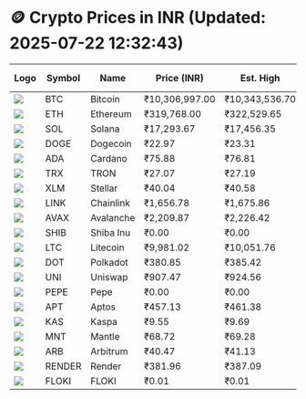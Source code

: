 # 🪙 Crypto Prices in INR (Updated: 2025-07-22 12:32:43)

| Logo | Symbol | Name       | Price (INR) | Est. High | Est. Low | Gross Profit | Fees | Net Profit | ROI % |
|------|--------|------------|-------------|-----------|----------|---------------|------|-------------|--------|
| ![](https://coin-images.coingecko.com/coins/images/1/large/bitcoin.png?1696501400) | BTC    | Bitcoin    | ₹10,306,997.00 | ₹10,343,536.70 | ₹10,270,457.30 | ₹711.55 | ₹200.00 | ₹511.55 | 0.51% |
| ![](https://coin-images.coingecko.com/coins/images/279/large/ethereum.png?1696501628) | ETH    | Ethereum   | ₹319,768.00 | ₹322,529.65 | ₹317,006.35 | ₹1,742.33 | ₹200.00 | ₹1,542.33 | 1.54% |
| ![](https://coin-images.coingecko.com/coins/images/4128/large/solana.png?1718769756) | SOL    | Solana     | ₹17,293.67 | ₹17,456.35 | ₹17,130.99 | ₹1,899.24 | ₹200.00 | ₹1,699.24 | 1.70% |
| ![](https://coin-images.coingecko.com/coins/images/5/large/dogecoin.png?1696501409) | DOGE   | Dogecoin   | ₹22.97 | ₹23.31 | ₹22.63 | ₹3,009.35 | ₹200.00 | ₹2,809.35 | 2.81% |
| ![](https://coin-images.coingecko.com/coins/images/975/large/cardano.png?1696502090) | ADA    | Cardano    | ₹75.88 | ₹76.81 | ₹74.95 | ₹2,485.71 | ₹200.00 | ₹2,285.71 | 2.29% |
| ![](https://coin-images.coingecko.com/coins/images/1094/large/tron-logo.png?1696502193) | TRX    | TRON       | ₹27.07 | ₹27.19 | ₹26.95 | ₹890.54 | ₹200.00 | ₹690.54 | 0.69% |
| ![](https://coin-images.coingecko.com/coins/images/100/large/fmpFRHHQ_400x400.jpg?1735231350) | XLM    | Stellar    | ₹40.04 | ₹40.58 | ₹39.50 | ₹2,718.78 | ₹200.00 | ₹2,518.78 | 2.52% |
| ![](https://coin-images.coingecko.com/coins/images/877/large/chainlink-new-logo.png?1696502009) | LINK   | Chainlink  | ₹1,656.78 | ₹1,675.86 | ₹1,637.70 | ₹2,330.47 | ₹200.00 | ₹2,130.47 | 2.13% |
| ![](https://coin-images.coingecko.com/coins/images/12559/large/Avalanche_Circle_RedWhite_Trans.png?1696512369) | AVAX   | Avalanche  | ₹2,209.87 | ₹2,226.42 | ₹2,193.32 | ₹1,508.81 | ₹200.00 | ₹1,308.81 | 1.31% |
| ![](https://coin-images.coingecko.com/coins/images/11939/large/shiba.png?1696511800) | SHIB   | Shiba Inu  | ₹0.00 | ₹0.00 | ₹0.00 | ₹2,237.26 | ₹200.00 | ₹2,037.26 | 2.04% |
| ![](https://coin-images.coingecko.com/coins/images/2/large/litecoin.png?1696501400) | LTC    | Litecoin   | ₹9,981.02 | ₹10,051.76 | ₹9,910.28 | ₹1,427.55 | ₹200.00 | ₹1,227.55 | 1.23% |
| ![](https://coin-images.coingecko.com/coins/images/12171/large/polkadot.png?1696512008) | DOT    | Polkadot   | ₹380.85 | ₹385.42 | ₹376.28 | ₹2,429.31 | ₹200.00 | ₹2,229.31 | 2.23% |
| ![](https://coin-images.coingecko.com/coins/images/12504/large/uniswap-logo.png?1720676669) | UNI    | Uniswap    | ₹907.47 | ₹924.56 | ₹890.38 | ₹3,838.70 | ₹200.00 | ₹3,638.70 | 3.64% |
| ![](https://coin-images.coingecko.com/coins/images/29850/large/pepe-token.jpeg?1696528776) | PEPE   | Pepe       | ₹0.00 | ₹0.00 | ₹0.00 | ₹2,067.03 | ₹200.00 | ₹1,867.03 | 1.87% |
| ![](https://coin-images.coingecko.com/coins/images/26455/large/aptos_round.png?1696525528) | APT    | Aptos      | ₹457.13 | ₹461.38 | ₹452.88 | ₹1,874.65 | ₹200.00 | ₹1,674.65 | 1.67% |
| ![](https://coin-images.coingecko.com/coins/images/25751/large/kaspa-icon-exchanges.png?1696524837) | KAS    | Kaspa      | ₹9.55 | ₹9.69 | ₹9.41 | ₹3,029.50 | ₹200.00 | ₹2,829.50 | 2.83% |
| ![](https://coin-images.coingecko.com/coins/images/30980/large/Mantle-Logo-mark.png?1739213200) | MNT    | Mantle     | ₹68.72 | ₹69.28 | ₹68.16 | ₹1,628.40 | ₹200.00 | ₹1,428.40 | 1.43% |
| ![](https://coin-images.coingecko.com/coins/images/16547/large/arb.jpg?1721358242) | ARB    | Arbitrum   | ₹40.47 | ₹41.13 | ₹39.81 | ₹3,338.73 | ₹200.00 | ₹3,138.73 | 3.14% |
| ![](https://coin-images.coingecko.com/coins/images/11636/large/rndr.png?1696511529) | RENDER | Render     | ₹381.96 | ₹387.09 | ₹376.83 | ₹2,722.71 | ₹200.00 | ₹2,522.71 | 2.52% |
| ![](https://coin-images.coingecko.com/coins/images/16746/large/PNG_image.png?1696516318) | FLOKI  | FLOKI      | ₹0.01 | ₹0.01 | ₹0.01 | ₹3,740.47 | ₹200.00 | ₹3,540.47 | 3.54% |
